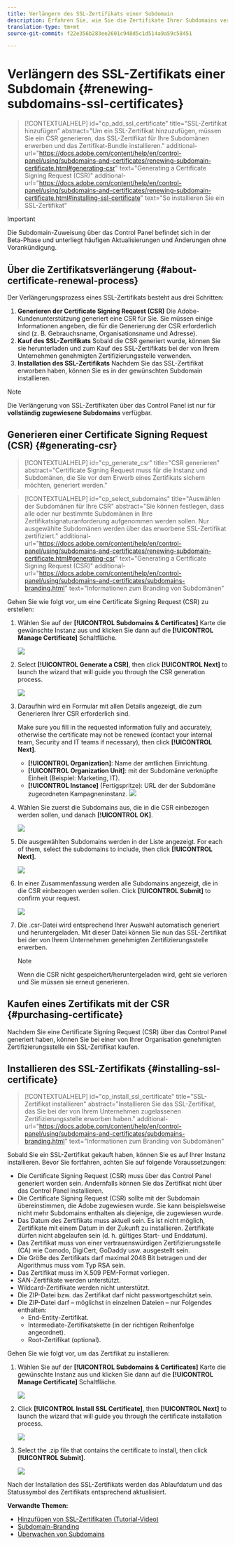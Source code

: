```yaml
---
title: Verlängern des SSL-Zertifikats einer Subdomain
description: Erfahren Sie, wie Sie die Zertifikate Ihrer Subdomains verlängern.
translation-type: tm+mt
source-git-commit: f22e356b283ee2601c948d5c1d514a9a59c58451

---
```



# Verlängern des SSL-Zertifikats einer Subdomain {#renewing-subdomains-ssl-certificates}

>[!CONTEXTUALHELP]
>id=&quot;cp_add_ssl_certificate&quot;
>title=&quot;SSL-Zertifikat hinzufügen&quot;
>abstract=&quot;Um ein SSL-Zertifikat hinzuzufügen, müssen Sie ein CSR generieren, das SSL-Zertifikat für Ihre Subdomänen erwerben und das Zertifikat-Bundle installieren.&quot;
>additional-url=&quot;https://docs.adobe.com/content/help/en/control-panel/using/subdomains-and-certificates/renewing-subdomain-certificate.html#generating-csr&quot; text=&quot;Generating a Certificate Signing Request (CSR)&quot;
>additional-url=&quot;https://docs.adobe.com/content/help/en/control-panel/using/subdomains-and-certificates/renewing-subdomain-certificate.html#installing-ssl-certificate&quot; text=&quot;So installieren Sie ein SSL-Zertifikat&quot;

>[!IMPORTANT]
>
>Die Subdomain-Zuweisung über das Control Panel befindet sich in der Beta-Phase und unterliegt häufigen Aktualisierungen und Änderungen ohne Vorankündigung.

## Über die Zertifikatsverlängerung {#about-certificate-renewal-process}

Der Verlängerungsprozess eines SSL-Zertifikats besteht aus drei Schritten:

1. **Generieren der Certificate Signing Request (CSR)** Die Adobe-Kundenunterstützung generiert eine CSR für Sie. Sie müssen einige Informationen angeben, die für die Generierung der CSR erforderlich sind (z. B. Gebrauchsname, Organisationsname und Adresse).
1. **Kauf des SSL-Zertifikats**
Sobald die CSR generiert wurde, können Sie sie herunterladen und zum Kauf des SSL-Zertifikats bei der von Ihrem Unternehmen genehmigten Zertifizierungsstelle verwenden.
1. **Installation des SSL-Zertifikats**
Nachdem Sie das SSL-Zertifikat erworben haben, können Sie es in der gewünschten Subdomain installieren.

>[!NOTE]
>
>Die Verlängerung von SSL-Zertifikaten über das Control Panel ist nur für **vollständig zugewiesene Subdomains** verfügbar.

## Generieren einer Certificate Signing Request (CSR) {#generating-csr}

>[!CONTEXTUALHELP]
>id=&quot;cp_generate_csr&quot;
>title=&quot;CSR generieren&quot;
>abstract=&quot;Certificate Signing Request muss für die Instanz und Subdomänen, die Sie vor dem Erwerb eines Zertifikats sichern möchten, generiert werden.&quot;

>[!CONTEXTUALHELP]
>id=&quot;cp_select_subdomains&quot;
>title=&quot;Auswählen der Subdomänen für Ihre CSR&quot;
>abstract=&quot;Sie können festlegen, dass alle oder nur bestimmte Subdomänen in Ihre Zertifikatsignaturanforderung aufgenommen werden sollen. Nur ausgewählte Subdomänen werden über das erworbene SSL-Zertifikat zertifiziert.&quot;
>additional-url=&quot;https://docs.adobe.com/content/help/en/control-panel/using/subdomains-and-certificates/renewing-subdomain-certificate.html#generating-csr&quot; text=&quot;Generating a Certificate Signing Request (CSR)&quot;
>additional-url=&quot;https://docs.adobe.com/content/help/en/control-panel/using/subdomains-and-certificates/subdomains-branding.html&quot; text=&quot;Informationen zum Branding von Subdomänen&quot;

Gehen Sie wie folgt vor, um eine Certificate Signing Request (CSR) zu erstellen:

1. Wählen Sie auf der **[!UICONTROL Subdomains & Certificates]** Karte die gewünschte Instanz aus und klicken Sie dann auf die **[!UICONTROL Manage Certificate]** Schaltfläche.

   ![](assets/renewal1.png)

1. Select **[!UICONTROL Generate a CSR]**, then click **[!UICONTROL Next]** to launch the wizard that will guide you through the CSR generation process.

   ![](assets/renewal2.png)

1. Daraufhin wird ein Formular mit allen Details angezeigt, die zum Generieren Ihrer CSR erforderlich sind.

   Make sure you fill in the requested information fully and accurately, otherwise the certificate may not be renewed (contact your internal team, Security and IT teams if necessary), then click **[!UICONTROL Next]**.

   * **[!UICONTROL Organization]**: Name der amtlichen Einrichtung.
   * **[!UICONTROL Organization Unit]**: mit der Subdomäne verknüpfte Einheit (Beispiel: Marketing, IT).
   * **[!UICONTROL Instance]** (Fertigspritze): URL der der Subdomäne zugeordneten Kampagneninstanz.
   ![](assets/renewal3.png)

1. Wählen Sie zuerst die Subdomains aus, die in die CSR einbezogen werden sollen, und danach **[!UICONTROL OK]**.

   ![](assets/renewal4.png)

1. Die ausgewählten Subdomains werden in der Liste angezeigt. For each of them, select the subdomains to include, then click **[!UICONTROL Next]**.

   ![](assets/renewal5.png)

1. In einer Zusammenfassung werden alle Subdomains angezeigt, die in die CSR einbezogen werden sollen. Click **[!UICONTROL Submit]** to confirm your request.

   ![](assets/renewal6.png)

1. Die .csr-Datei wird entsprechend Ihrer Auswahl automatisch generiert und heruntergeladen. Mit dieser Datei können Sie nun das SSL-Zertifikat bei der von Ihrem Unternehmen genehmigten Zertifizierungsstelle erwerben.

   >[!NOTE]
   >
   >Wenn die CSR nicht gespeichert/heruntergeladen wird, geht sie verloren und Sie müssen sie erneut generieren.

## Kaufen eines Zertifikats mit der CSR {#purchasing-certificate}

Nachdem Sie eine Certificate Signing Request (CSR) über das Control Panel generiert haben, können Sie bei einer von Ihrer Organisation genehmigten Zertifizierungsstelle ein SSL-Zertifikat kaufen.

## Installieren des SSL-Zertifikats {#installing-ssl-certificate}

>[!CONTEXTUALHELP]
>id=&quot;cp_install_ssl_certificate&quot;
>title=&quot;SSL-Zertifikat installieren&quot;
>abstract=&quot;Installieren Sie das SSL-Zertifikat, das Sie bei der von Ihrem Unternehmen zugelassenen Zertifizierungsstelle erworben haben.&quot;
>additional-url=&quot;https://docs.adobe.com/content/help/en/control-panel/using/subdomains-and-certificates/subdomains-branding.html&quot; text=&quot;Informationen zum Branding von Subdomänen&quot;

Sobald Sie ein SSL-Zertifikat gekauft haben, können Sie es auf Ihrer Instanz installieren. Bevor Sie fortfahren, achten Sie auf folgende Voraussetzungen:

* Die Certificate Signing Request (CSR) muss über das Control Panel generiert worden sein. Andernfalls können Sie das Zertifikat nicht über das Control Panel installieren.
* Die Certificate Signing Request (CSR) sollte mit der Subdomain übereinstimmen, die Adobe zugewiesen wurde. Sie kann beispielsweise nicht mehr Subdomains enthalten als diejenige, die zugewiesen wurde.
* Das Datum des Zertifikats muss aktuell sein. Es ist nicht möglich, Zertifikate mit einem Datum in der Zukunft zu installieren. Zertifikate dürfen nicht abgelaufen sein (d. h. gültiges Start- und Enddatum).
* Das Zertifikat muss von einer vertrauenswürdigen Zertifizierungsstelle (CA) wie Comodo, DigiCert, GoDaddy usw. ausgestellt sein.
* Die Größe des Zertifikats darf maximal 2048 Bit betragen und der Algorithmus muss vom Typ RSA sein.
* Das Zertifikat muss im X.509 PEM-Format vorliegen.
* SAN-Zertifikate werden unterstützt.
* Wildcard-Zertifikate werden nicht unterstützt.
* Die ZIP-Datei bzw. das Zertifikat darf nicht passwortgeschützt sein.
* Die ZIP-Datei darf – möglichst in einzelnen Dateien – nur Folgendes enthalten:
   * End-Entity-Zertifikat.
   * Intermediate-Zertifikatskette (in der richtigen Reihenfolge angeordnet).
   * Root-Zertifikat (optional).

Gehen Sie wie folgt vor, um das Zertifikat zu installieren:

1. Wählen Sie auf der **[!UICONTROL Subdomains & Certificates]** Karte die gewünschte Instanz aus und klicken Sie dann auf die **[!UICONTROL Manage Certificate]** Schaltfläche.

   ![](assets/renewal1.png)

1. Click **[!UICONTROL Install SSL Certificate]**, then **[!UICONTROL Next]** to launch the wizard that will guide you through the certificate installation process.

   ![](assets/install1.png)

1. Select the .zip file that contains the certificate to install, then click **[!UICONTROL Submit]**.

   ![](assets/install2.png)

Nach der Installation des SSL-Zertifikats werden das Ablaufdatum und das Statussymbol des Zertifikats entsprechend aktualisiert.

**Verwandte Themen:**

* [Hinzufügen von SSL-Zertifikaten (Tutorial-Video)](https://docs.adobe.com/content/help/en/campaign-learn/campaign-standard-tutorials/administrating/control-panel/adding-ssl-certificates.html)
* [Subdomain-Branding](../../subdomains-certificates/using/subdomains-branding.md)
* [Überwachen von Subdomains](../../subdomains-certificates/using/monitoring-subdomains.md)